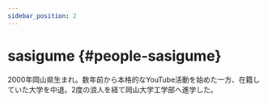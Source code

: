 ```yaml
---
sidebar_position: 2
---
```


# sasigume {#people-sasigume}

2000年岡山県生まれ。数年前から本格的なYouTube活動を始めた一方、在籍していた大学を中退。2度の浪人を経て岡山大学工学部へ進学した。
